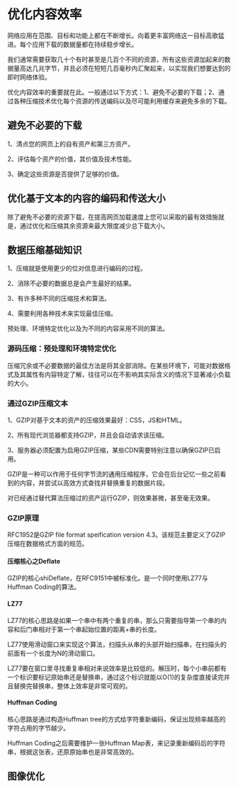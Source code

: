 # 优化内容效率

网络应用在范围、目标和功能上都在不断增长。向着更丰富网络这一目标高歌猛进。每个应用下载的数据量都在持续稳步增长。

我们通常需要获取几十个有时甚至是几百个不同的资源，所有这些资源加起来的数据量高达几兆字节，并且必须在短短几百毫秒内汇聚起来，以实现我们想要达到的即时网络体验。

优化内容效率的重要就在此。一般通过以下方式：1、避免不必要的下载；2、通过各种压缩技术优化每个资源的传送编码以及尽可能利用缓存来避免多余的下载。

## 避免不必要的下载

1、清点您的网页上的自有资产和第三方资产。

2、评估每个资产的价值，其价值及技术性能。

3、确定这些资源是否提供了足够的价值。

## 优化基于文本的内容的编码和传送大小

除了避免不必要的资源下载，在提高网页加载速度上您可以采取的最有效措施就是，通过优化和压缩其余资源来最大限度减少总下载大小。


## 数据压缩基础知识

1、压缩就是使用更少的位对信息进行编码的过程。

2、消除不必要的数据总是会产生最好的结果。

3、有许多种不同的压缩技术和算法。

4、需要利用各种技术来实现最佳压缩。

预处理、环境特定优化以及为不同的内容采用不同的算法。

### 源码压缩：预处理和环境特定优化

压缩冗余或不必要数据的最佳方法是将其全部消除。在某些环境下，可能对数据格式及其属性有内容特定了解，往往可以在不影响其实际含义的情况下显著减小负载的大小。

### 通过GZIP压缩文本

1、GZIP对基于文本的资产的压缩效果最好：CSS，JS和HTML。

2、所有现代浏览器都支持GZIP，并且会自动请求该压缩。

3、服务器必须配置为启用GZIP压缩，某些CDN需要特别注意以确保GZIP已启用。

GZIP是一种可以作用于任何字节流的通用压缩程序，它会在后台记忆一些之前看到的内容，并尝试以高效方式查找并替换重复的数据片段。

对已经通过替代算法压缩过的资产运行GZIP，则效果甚微，甚至毫无效果。

### GZIP原理

RFC1952是GZIP file format speification version 4.3。该规范主要定义了GZIP压缩在数据格式方面的规范。

#### 压缩核心之Deflate

GZIP的核心shiDeflate，在RFC9151中被标准化。是一个同时使用LZ77与Huffman Coding的算法。

#### LZ77

LZ77的核心思路是如果一个串中有两个重复的串，那么只需要指导第一个串的内容和后门串相对于第一个串起始位置的距离+串的长度。

LZ77使用滑动窗口来实现这个算法，扫描头从串的头部开始扫描串，在扫描头的前面有一个长度为N的滑动窗口。

LZ77要在窗口里寻找重复串相对来说效率是比较低的。解压时，每个小串前都有一个标识要标记原始串还是替换串，通过这个标识就能以O(1)的复杂度直接读完并且替换完替换串，整体上效率是非常可观的。

#### Huffman Coding

核心思路是通过构造Huffman tree的方式给字符重新编码，保证出现频率越高的字符占用的字节越少。

Huffman Coding之后需要维护一张Huffman Map表，来记录重新编码后的字符串，根据这张表，还原原始串也是非常高效的。

## 图像优化

